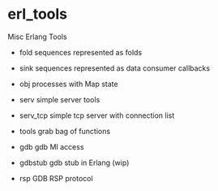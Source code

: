 erl_tools
=========

Misc Erlang Tools

* fold       sequences represented as folds
* sink       sequences represented as data consumer callbacks
* obj        processes with Map state
* serv       simple server tools
* serv_tcp   simple tcp server with connection list
* tools      grab bag of functions
 
* gdb        gdb MI access
* gdbstub    gdb stub in Erlang (wip)
* rsp        GDB RSP protocol




